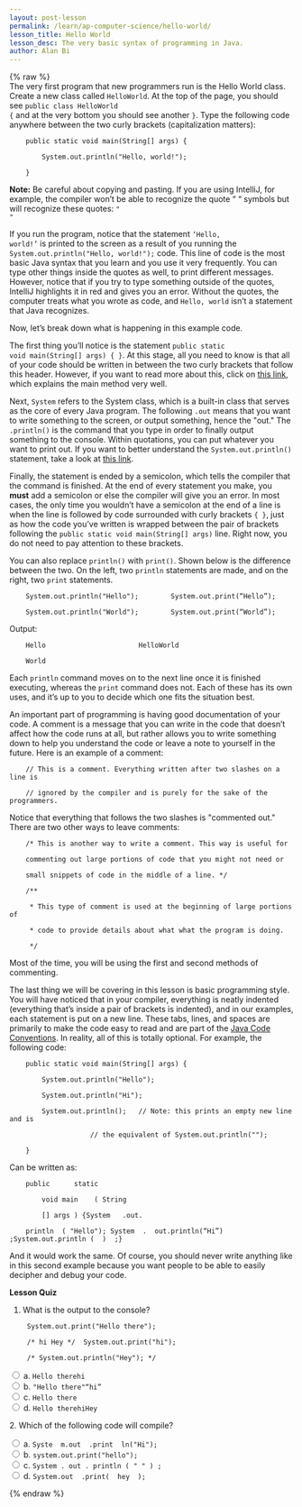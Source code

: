 ```yaml
---
layout: post-lesson
permalink: /learn/ap-computer-science/hello-world/
lesson_title: Hello World
lesson_desc: The very basic syntax of programming in Java. 
author: Alan Bi
---
```


<script src="/questions.js"></script>

{% raw %}
<br>
The very first program that new programmers run is the Hello World class. Create a new class called <code>HelloWorld</code>. At the top of the page, you should see <code>public class HelloWorld {</code> and at the very bottom you should see another <code>}</code>. Type the following code anywhere between the two curly brackets (capitalization matters):

		public static void main(String[] args) {

			System.out.println("Hello, world!");

		}

**Note:** Be careful about copying and pasting. If you are using IntelliJ, for example, the compiler won’t be able to recognize the quote “ “ symbols but will recognize these quotes: <code>" "</code>

If you run the program, notice that the statement <code>‘Hello, world!’</code> is printed to the screen as a result of you running the <code>System.out.println("Hello, world!");</code> code. This line of code is the most basic Java syntax that you learn and you use it very frequently. You can type other things inside the quotes as well, to print different messages. However, notice that if you try to type something outside of the quotes, IntelliJ highlights it in red and gives you an error. Without the quotes, the computer treats what you wrote as code, and <code>Hello, world</code> isn’t a statement that Java recognizes. 

Now, let’s break down what is happening in this example code. 

The first thing you’ll notice is the statement <code>public static void main(String[] args) { }</code>. At this stage, all you need to know is that all of your code should be written in between the two curly brackets that follow this header. However, if you want to read more about this, click on [this link](https://docs.oracle.com/javase/tutorial/getStarted/application/), which explains the main method very well. 

Next, <code>System</code> refers to the System class, which is a built-in class that serves as the core of every Java program. The following <code>.out</code> means that you want to write something to the screen, or output something, hence the "out." The <code>.println()</code> is the command that you type in order to finally output something to the console. Within quotations, you can put whatever you want to print out. If you want to better understand the <code>System.out.println()</code> statement, take a look at [this link](https://stackoverflow.com/questions/12002170/what-is-system-out-println-in-system-out-println-in-java). 

Finally, the statement is ended by a semicolon, which tells the compiler that the command is finished. At the end of every statement you make, you **must** add a semicolon or else the compiler will give you an error. In most cases, the only time you wouldn’t have a semicolon at the end of a line is when the line is followed by code surrounded with curly brackets <code>{ }</code>, just as how the code you’ve written is wrapped between the pair of brackets following the <code>public static void main(String[] args)</code> line. Right now, you do not need to pay attention to these brackets. 

You can also replace <code>println()</code> with <code>print()</code>. Shown below is the difference between the two. On the left, two <code>println</code> statements are made, and on the right, two <code>print</code> statements.

		System.out.println("Hello");		System.out.print(“Hello”);

		System.out.println("World");		System.out.print(“World”);

Output:

		Hello						HelloWorld

		World

Each <code>println</code> command moves on to the next line once it is finished executing, whereas the <code>print</code> command does not. Each of these has its own uses, and it’s up to you to decide which one fits the situation best. 

An important part of programming is having good documentation of your code. A comment is a message that you can write in the code that doesn’t affect how the code runs at all, but rather allows you to write something down to help you understand the code or leave a note to yourself in the future. Here is an example of a comment: 

		// This is a comment. Everything written after two slashes on a line is

		// ignored by the compiler and is purely for the sake of the programmers. 

Notice that everything that follows the two slashes is "commented out." There are two other ways to leave comments:

		/* This is another way to write a comment. This way is useful for 

		commenting out large portions of code that you might not need or 

		small snippets of code in the middle of a line. */

		/**

		 * This type of comment is used at the beginning of large portions of

		 * code to provide details about what what the program is doing. 

		 */

Most of the time, you will be using the first and second methods of commenting. 

The last thing we will be covering in this lesson is basic programming style. You will have noticed that in your compiler, everything is neatly indented (everything that’s inside a pair of brackets is indented), and in our examples, each statement is put on a new line. These tabs, lines, and spaces are primarily to make the code easy to read and are part of the [Java Code Conventions](http://www.oracle.com/technetwork/java/codeconvtoc-136057.html). In reality, all of this is totally optional. For example, the following code:

		public static void main(String[] args) {

			System.out.println("Hello");

			System.out.println("Hi");

			System.out.println(); 	// Note: this prints an empty new line and is 

						// the equivalent of System.out.println("");

		}

Can be written as: 

		public      static

			void main    ( String  

			[] args ) {System   .out. 

		println  ( "Hello"); System  .  out.println(“Hi”) ;System.out.println (  )  ;}

And it would work the same. Of course, you should never write anything like in this second example because you want people to be able to easily decipher and debug your code.

**Lesson Quiz**

1. What is the output to the console?

		System.out.print("Hello there");

		/* hi Hey */  System.out.print("hi");

		/* System.out.println("Hey"); */

<form>
	<div>
		<input type="radio" value="a" name="cc" onchange="check(this, 'a')">
		a. <code>Hello therehi</code>
	</div>
	<div>
		<input type="radio" value="b" name="cc" onchange="check(this, 'a')">
		b. <code>"Hello there"“hi”</code>
	</div>
	<div>
		<input type="radio" value="c" name="cc" onchange="check(this, 'a')">
		c. <code>Hello there</code>
	</div>
	<div>
		<input type="radio" value="d" name="cc" onchange="check(this, 'a')">
		d. <code>Hello therehiHey</code>
	</div>
</form>

<p>2. Which of the following code will compile?</p>

<form>
	<div>
		<input type="radio" value="a" name="cc" onchange="check(this, 'c')">
		a. <code>Syste  m.out  .print  ln("Hi");</code>
	</div>
	<div>
		<input type="radio" value="b" name="cc" onchange="check(this, 'c')">
		b. <code>system.out.print("hello");</code>
	</div>
	<div>
		<input type="radio" value="c" name="cc" onchange="check(this, 'c')">
		c. <code>System . out . println ( " " ) ;</code>
	</div>
	<div>
		<input type="radio" value="d" name="cc" onchange="check(this, 'c')">
		d. <code>System.out  .print(  hey  );</code>
	</div>
</form>

{% endraw %}